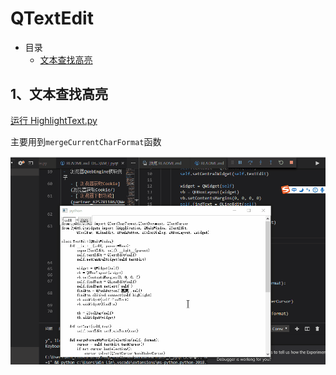 # QTextEdit

- 目录
  - [文本查找高亮](#1、文本查找高亮)

## 1、文本查找高亮
[运行 HighlightText.py](HighlightText.py)

主要用到`mergeCurrentCharFormat`函数

![HighlightText](ScreenShot/HighlightText.gif)